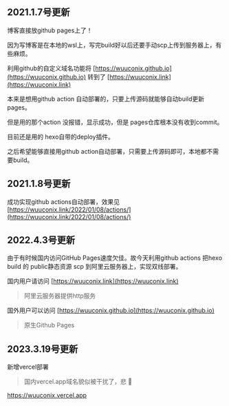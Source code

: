 ## 2021.1.7号更新

博客直接放github pages上了！

因为写博客是在本地的wsl上，写完build好以后还要手动scp上传到服务器上，有些麻烦。

利用github的自定义域名功能将 [https://wuuconix.github.io](https://wuuconix.github.io) 转到了 [https://wuuconix.link](https://wuuconix.link)

本来是想用github action 自动部署的，只要上传源码就能够自动build更新pages。

但是用的那个action 没报错，显示成功，但是 pages仓库根本没有收到commit。

目前还是用的 hexo自带的deploy插件。

之后希望能够直接用github action自动部署，只需要上传源码即可，本地都不需要build。

## 2021.1.8号更新

成功实现github actions自动部署，效果见 [https://wuuconix.link/2022/01/08/actions/](https://wuuconix.link/2022/01/08/actions/)

## 2022.4.3号更新

由于有时候国内访问GitHub Pages速度欠佳。故今天利用github actions 把hexo build 的 public静态资源 scp 到阿里云服务器上，实现双线部署。

国内用户请访问 [https://wuuconix.link](https://wuuconix.link)

> 阿里云服务器提供http服务

国外用户可以访问 [https://wuuconix.github.io](https://wuuconix.github.io)

> 原生Github Pages

## 2023.3.19号更新

新增vercel部署

> 国内vercel.app域名貌似被干扰了，悲 🤧

https://wuuconix.vercel.app
